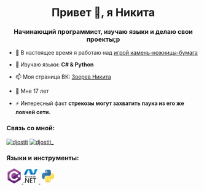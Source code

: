 <h1 align="center">Привет 👋, я Никита</h1>
<h3 align="center">Начинающий программист, изучаю языки и делаю свои проекты;p</h3>

- 🔭 В настоящее время я работаю над [игрой камень-ножницы-бумага](https://github.com/Djostit/Rock-Paper-Scissors)

- 🌱 Изучаю языки: **C# & Python**

- 📫 Моя страница ВК: [Зверев Никита](https://vk.com/djostit)

- 🌵 Мне 17 лет

- ⚡ Интересный факт **стрекозы могут захватить паука из его же ловчей сети.**

<h3 align="left">Связь со мной:</h3>
<p align="left">
<a href="https://twitter.com/djostit" target="blank"><img align="center" src="https://raw.githubusercontent.com/rahuldkjain/github-profile-readme-generator/master/src/images/icons/Social/twitter.svg" alt="djostit" height="30" width="40" /></a>
<a href="https://instagram.com/djostit_" target="blank"><img align="center" src="https://raw.githubusercontent.com/rahuldkjain/github-profile-readme-generator/master/src/images/icons/Social/instagram.svg" alt="djostit_" height="30" width="40" /></a>
</p>

<h3 align="left">Языки и инструменты:</h3>
<p align="left"> <a href="https://www.w3schools.com/cs/" target="_blank" rel="noreferrer"> <img src="https://raw.githubusercontent.com/devicons/devicon/master/icons/csharp/csharp-original.svg" alt="csharp" width="40" height="40"/> </a> <a href="https://dotnet.microsoft.com/" target="_blank" rel="noreferrer"> <img src="https://raw.githubusercontent.com/devicons/devicon/master/icons/dot-net/dot-net-original-wordmark.svg" alt="dotnet" width="40" height="40"/> </a> <a href="https://www.python.org" target="_blank" rel="noreferrer"> <img src="https://raw.githubusercontent.com/devicons/devicon/master/icons/python/python-original.svg" alt="python" width="40" height="40"/> </a> </p>

